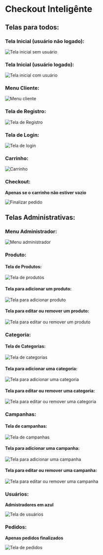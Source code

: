 # Checkout Inteligênte

## Telas para todos:

### Tela Inicial (usuário não logado):

![Tela inicial sem usuário](image.png)

### Tela Inicial (usuário logado):

![Tela inicial com usuário](image-3.png)

### Menu Cliente:

![Menu cliente](image-4.png)

### Tela de Registro:

![Tela de Registro](image-2.png)

### Tela de Login:

![Tela de login](image-1.png)

### Carrinho:

![Carrinho](image-6.png)

### Checkout:

**Apenas se o carrinho não estiver vazio**

![Finalizar pedido](image-18.png)

## Telas Administrativas:

### Menu Administrador:

![Menu administrador](image-5.png)

### Produto:

#### Tela de Produtos:

![Tela de produtos](image-7.png)

#### Tela para adicionar um produto:

![Tela para adicionar produto](image-8.png)

#### Tela para editar ou remover um produto:

![Tela para editar ou remover um produto](image-9.png)

### Categoria:

#### Tela de Categorias:

![Tela de categorias](image-10.png)

#### Tela para adicionar uma categoria:

![Tela para adicionar uma categoria](image-11.png)

#### Tela para editar ou remover uma categoria:

![Tela para editar ou remover uma categoria](image-12.png)

### Campanhas:

#### Tela de campanhas:

![Tela de campanhas](image-13.png)

#### Tela para adicionar uma campanha:

![Tela para adicionar uma campanha](image-14.png)

#### Tela para editar ou remover uma campanha:

![Tela para editar ou remover uma campanha](image-15.png)

### Usuários:

**Admistradores em azul**

![Tela de usuários](image-16.png)

### Pedidos:

**Apenas pedidos finalizados**

![Tela de pedidos](image-17.png)
